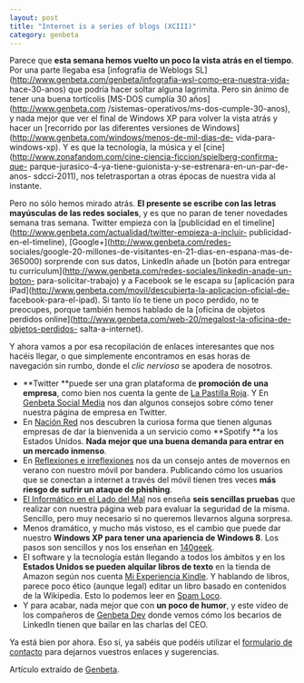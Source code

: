 ```yaml
---
layout: post
title: "Internet is a series of blogs (XCIII)"
category: genbeta
---
```




Parece que **esta semana hemos vuelto un poco la vista atrás en el tiempo**.
Por una parte llegaba esa [infografía de Weblogs
SL](http://www.genbeta.com/genbeta/infografia-wsl-como-era-nuestra-vida-
hace-30-anos) que podría hacer soltar alguna lagrimita. Pero sin ánimo de
tener una buena tortícolis [MS-DOS cumplía 30 años](http://www.genbeta.com
/sistemas-operativos/ms-dos-cumple-30-anos), y nada mejor que ver el final de
Windows XP para volver la vista atrás y hacer un [recorrido por las diferentes
versiones de Windows](http://www.genbeta.com/windows/menos-de-mil-dias-de-
vida-para-windows-xp). Y es que la tecnología, la música y el
[cine](http://www.zonafandom.com/cine-ciencia-ficcion/spielberg-confirma-que-
parque-jurasico-4-ya-tiene-guionista-y-se-estrenara-en-un-par-de-anos-
sdcci-2011), nos teletrasportan a otras épocas de nuestra vida al instante.

Pero no sólo hemos mirado atrás. **El presente se escribe con las letras
mayúsculas de las redes sociales**, y es que no paran de tener novedades
semana tras semana. Twitter empieza con la [publicidad en el
timeline](http://www.genbeta.com/actualidad/twitter-empieza-a-incluir-
publicidad-en-el-timeline), [Google+](http://www.genbeta.com/redes-
sociales/google-20-millones-de-visitantes-en-21-dias-en-espana-mas-de-365000)
sorprende con sus datos, LinkedIn añade un [botón para entregar tu
curriculum](http://www.genbeta.com/redes-sociales/linkedin-anade-un-boton-
para-solicitar-trabajo) y a Facebook se le escapa su [aplicación para
iPad](http://www.genbeta.com/movil/descubierta-la-aplicacion-oficial-de-
facebook-para-el-ipad). Si tanto lío te tiene un poco perdido, no te
preocupes, porque también hemos hablado de la [oficina de objetos perdidos
online](http://www.genbeta.com/web-20/megalost-la-oficina-de-objetos-perdidos-
salta-a-internet).  
  
Y ahora vamos a por esa recopilación de enlaces interesantes que nos hacéis
llegar, o que simplemente encontramos en esas horas de navegación sin rumbo,
donde el _clic nervioso_ se apodera de nosotros.

  * **Twitter **puede ser una gran plataforma de **promoción de una empresa**, como bien nos cuenta la gente de [La Pastilla Roja](http://lapastillaroja.net/2011/07/twitter-es-el-nuevo-spam/). Y En [Genbeta Social Media](http://www.genbetasocialmedia.com/twitter/siete-consejos-consejos-para-personalizar-correctamente-el-perfil-de-twitter-de-tu-empresa) nos dan algunos consejos sobre cómo tener nuestra página de empresa en Twitter.
  * En [Nación Red](http://www.nacionred.com/empresas/demandan-a-spotify-por-infraccion-de-patentes) nos descubren la curiosa forma que tienen algunas empresas de dar la bienvenida a un servicio como **Spotify **a los Estados Unidos. **Nada mejor que una buena demanda para entrar en un mercado inmenso**.
  * En [Reflexiones e irreflexiones](http://fernand0.blogalia.com//historias/70160) nos da un consejo antes de movernos en verano con nuestro móvil por bandera. Publicando cómo los usuarios que se conectan a internet a través del móvil tienen tres veces **más riesgo de sufrir un ataque de phishing**.
  * [El Informático en el Lado del Mal](http://www.elladodelmal.com/2011/07/6-easy-tests-para-evaluar-la-seguridad.html) nos enseña **seis sencillas pruebas** que realizar con nuestra página web para evaluar la seguridad de la misma. Sencillo, pero muy necesario si no queremos llevarnos alguna sorpresa.
  * Menos dramático, y mucho más vistoso, es el cambio que puede dar nuestro **Windows XP para tener una apariencia de Windows 8**. Los pasos son sencillos y nos los enseñan en [140geek](http://140geek.com/tema-de-windows-8-para-xp/5221/).
  * El software y la tecnología están llegando a todos los ámbitos y en los **Estados Unidos se pueden alquilar libros de texto** en la tienda de Amazon según nos cuenta [Mi Experiencia Kindle](http://miexperienciakindle.blogspot.com/2011/07/textbook-rental-alquiler-de-libros-de.html). Y hablando de libros, parece poco ético (aunque legal) editar un libro basado en contenidos de la Wikipedia. Esto lo podemos leer en [Spam Loco](http://spamloco.net/2011/07/editorial-vende-miles-de-libros-con.html).
  * Y para acabar, nada mejor que con **un poco de humor**, y este vídeo de los compañeros de [Genbeta Dev](http://www.genbetadev.com/trabajar-como-desarrollador/si-eres-becario-de-linkedin-tienes-que-bailar-en-las-charlas-del-ceo) donde vemos cómo los becarios de LinkedIn tienen que bailar en las charlas del CEO. 

Ya está bien por ahora. Eso sí, ya sabéis que podéis utilizar el [formulario
de contacto](http://www.genbeta.com/contacto) para dejarnos vuestros enlaces y
sugerencias.

Artículo extraído de [Genbeta](http://www.genbeta.com).